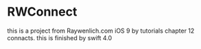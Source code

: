 # RWConnect
this is a project from Raywenlich.com iOS 9 by tutorials chapter 12 connacts. this is finished by swift 4.0
